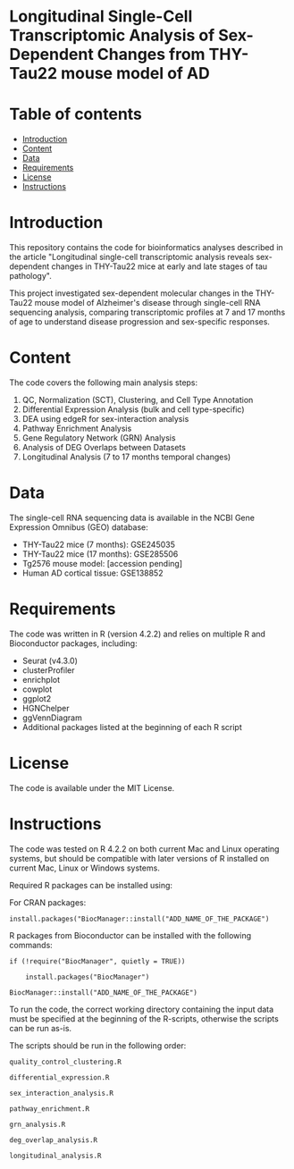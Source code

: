 # Longitudinal Single-Cell Transcriptomic Analysis of Sex-Dependent Changes from THY-Tau22 mouse model of AD

# Table of contents
* [Introduction](#introduction)
* [Content](#content)
* [Data](#data)
* [Requirements](#requirements)
* [License](#license)
* [Instructions](#instructions)

# Introduction
This repository contains the code for bioinformatics analyses described in the article "Longitudinal single-cell transcriptomic analysis reveals sex-dependent changes in THY-Tau22 mice at early and late stages of tau pathology".

This project investigated sex-dependent molecular changes in the THY-Tau22 mouse model of Alzheimer's disease through single-cell RNA sequencing analysis, comparing transcriptomic profiles at 7 and 17 months of age to understand disease progression and sex-specific responses.

# Content
The code covers the following main analysis steps:

1. QC, Normalization (SCT), Clustering, and Cell Type Annotation
2. Differential Expression Analysis (bulk and cell type-specific)
3. DEA using edgeR for sex-interaction analysis  
4. Pathway Enrichment Analysis
5. Gene Regulatory Network (GRN) Analysis 
6. Analysis of DEG Overlaps between Datasets
7. Longitudinal Analysis (7 to 17 months temporal changes)
   
# Data
The single-cell RNA sequencing data is available in the NCBI Gene Expression Omnibus (GEO) database:
- THY-Tau22 mice (7 months): GSE245035
- THY-Tau22 mice (17 months): GSE285506
- Tg2576 mouse model: [accession pending]
- Human AD cortical tissue: GSE138852

# Requirements
The code was written in R (version 4.2.2) and relies on multiple R and Bioconductor packages, including:
- Seurat (v4.3.0)
- clusterProfiler 
- enrichplot
- cowplot
- ggplot2
- HGNChelper
- ggVennDiagram
- Additional packages listed at the beginning of each R script

# License
The code is available under the MIT License.

# Instructions
The code was tested on R 4.2.2 on both current Mac and Linux operating systems, but should be compatible with later versions of R installed on current Mac, Linux or Windows systems.

Required R packages can be installed using:

For CRAN packages:

    install.packages("BiocManager::install("ADD_NAME_OF_THE_PACKAGE")

R packages from Bioconductor can be installed with the following commands:

    if (!require("BiocManager", quietly = TRUE))

        install.packages("BiocManager")

    BiocManager::install("ADD_NAME_OF_THE_PACKAGE")

To run the code, the correct working directory containing the input data must be specified at the beginning of the R-scripts, otherwise the scripts can be run as-is.

The scripts should be run in the following order:

    quality_control_clustering.R

    differential_expression.R

    sex_interaction_analysis.R

    pathway_enrichment.R

    grn_analysis.R

    deg_overlap_analysis.R

    longitudinal_analysis.R
